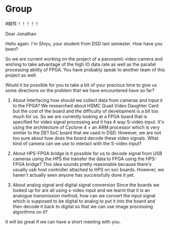 # Group

#邮件！！！！！


Dear Jonathan

Hello again. I'm Shiyu, your student from DSD last semester. How have you been?

So we are current working on the project of a panoramic video camera and wishing to take advantage of the high IO data rate as well as the parallel processing ability of FPGA. You have probably speak to another team of this project as well.

Would it be possible for you to take a bit of your precious time to give us some directions on the problem that we have encountered have so far?

1. About Interfacing
how should we collect data from cameras and input it to the FPGA? We researched about HSMC Quad Video Daughter Card but the cost of the board and the difficulty of development is a bit too much for us. So we are currently looking at a FPGA board that is specified for video signal processing and it has 4 way S-video input. It's using the architecture of Cyclone 4 + an ARM processor which is very similar to the DE1 SoC board that we used in DSD. However, we are not too sure about how does the board decode these video signals. What kind of camera can we use to interact with the S-video input?

2. About HPS-FPGA bridge
Is it possible for us to decode signal from USB cameras using the HPS the transfer the data to FPGA using the HPS-FPGA bridge? This idea sounds pretty reasonable because there's usually usb host controller attached to HPS on soc boards. However, we haven't actually seen anyone has successfully done it yet. 

3. About analog signal and digital signal conversion
Since the boards we looked up for are all using s-video input and we learnt that it is an analogue transmission method, how can we convert the input signal which is supposed to be digital to analog to put it into the board and then decode it back to digital so that we can use image processing algorithms on it?

It will be great if we can have a short meeting with you.
